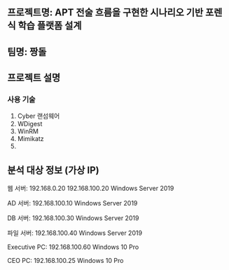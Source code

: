 ## 프로젝트명: APT 전술 흐름을 구현한 시나리오 기반 포렌식 학습 플랫폼 설계
## 팀명: 짱돌
## 프로젝트 설명
###


### 사용 기술
1. Cyber 랜섬웨어
2. WDigest
3. WinRM
4. Mimikatz
5. 



## 분석 대상 정보 (가상 IP)
웹 서버:      	192.168.0.20
              192.168.100.20	  Windows Server 2019	   
              
AD 서버:	      192.168.100.10	  Windows Server 2019	  

DB 서버:	      192.168.100.30	  Windows Server 2019	   

파일 서버:	    192.168.100.40	  Windows Server 2019	   

Executive PC:	192.168.100.60	  Windows 10 Pro	       

CEO PC:	      192.168.100.25	  Windows 10 Pro	      

